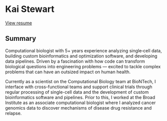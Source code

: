 # Kai Stewart

[View resume](https://kseuro.github.io/resume/)

## Summary

Computational biologist with 5+ years experience analyzing single‑cell data, building custom bioinformatics and optimization software, and developing data pipelines. Driven by a fascination with how code can transform biological questions into engineering problems — excited to tackle complex problems that can have an outsized impact on human health.

Currently as a scientist on the Computational Biology team at BioNTech, I interface with cross-functional teams and support clinical trials through regular processing of single-cell data and the development of custom bioinformatics software and pipelines. Prior to this, I worked at the Broad Institute as an associate computational biologist where I analyzed cancer genomics data to discover mechanisms of disease drug resistance and relapse.

